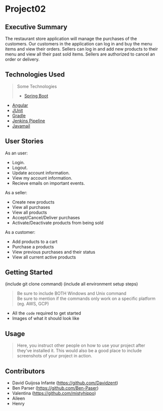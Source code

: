 # Project02

## Executive Summary

The restaurant store application will manage the purchases of the customers. Our customers in the application can log in and buy the menu items and view their orders. Sellers can log in and add new products to their menu and view all their past sold items. Sellers are authorized to cancel an order or delivery. 

## Technologies Used

>Some Technologies
>- [Spring Boot](https://spring.io/projects/spring-boot)
- [Angular](https://angular.io/)
- [JUnit](https://junit.org/junit4/)
- [Gradle](https://gradle.org/)
- [Jenkins Pipeline](https://www.jenkins.io)
- [Javamail](https://javaee.github.io/javamail/)


## User Stories

As an user:

-   Login.
-   Logout.
-   Update account information.
-   View my account information.
-   Recieve emails on important events.

As a seller:

-   Create new products
-   View all purchases
-   View all products
-   Accept/Cancel/Deliver purchases
-   Activate/Deactivate products from being sold

As a customer:

-   Add products to a cart
-   Purchase a products
-   View previous purchases and their status
-   View all current active products


## Getting Started
   
(include git clone command)
(include all environment setup steps)

> Be sure to include BOTH Windows and Unix command  
> Be sure to mention if the commands only work on a specific platform (eg. AWS, GCP)

- All the `code` required to get started
- Images of what it should look like

## Usage

> Here, you instruct other people on how to use your project after they’ve installed it. This would also be a good place to include screenshots of your project in action.


## Contributors

- David Guijosa Infante (https://github.com/Davidzent)
- Ben Parser (https://github.com/Ben-Paser)
- Valentina (https://github.com/mistyhippo)
- Aileen
- Henry

